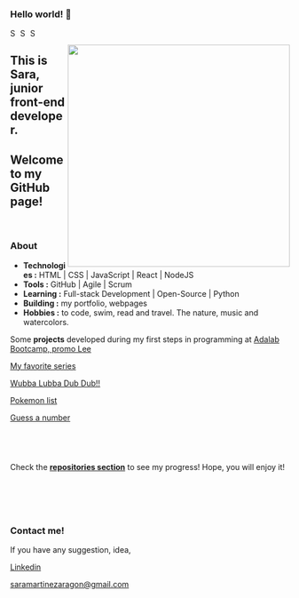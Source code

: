### Hello world! 👋

<a href="https://www.linkedin.com/in/saramartara/">
  <img align="left" alt="Sara's Linkdein" width="15px" src="https://cdn.jsdelivr.net/npm/simple-icons@v3/icons/linkedin.svg" />
</a>
<a href="https://github.com/saramartara">
  <img align="left" alt="Sara's Github" width="15px" src="https://cdn.jsdelivr.net/npm/simple-icons@v3/icons/github.svg" />
</a>
<a href="mailto:saramartinezargon@gmail.com">
  <img align "left" alt="Sara's Email" width="15px" src="https://cdn.jsdelivr.net/npm/simple-icons@v3/icons/gmail.svg" />
</a>

[<img align="right" width="400" src="https://github-readme-stats.vercel.app/api?username=saramartara&show_icons=true"/>](https://github.com/saramartara/)

## This is Sara, junior front-end developer.

## Welcome to my GitHub page!

</br>

### About

- **Technologies :** HTML | CSS | JavaScript | React | NodeJS
- **Tools :** GitHub | Agile | Scrum
- **Learning :** Full-stack Development | Open-Source | Python
- **Building :** my portfolio, webpages
- **Hobbies :** to code, swim, read and travel. The nature, music and watercolors.

Some **projects** developed during my first steps in programming at [Adalab Bootcamp, promo Lee](https://adalab.es/)

<!-- <img alt="Rick icon" src="../images/rick"/>  -->

[My favorite series](http://beta.adalab.es/modulo-2-evaluacion-final-saramartara/)

[Wubba Lubba Dub Dub!!](http://beta.adalab.es/modulo-3-evaluacion-final-saramartara/#/)

[Pokemon list](http://beta.adalab.es/modulo-3-evaluacion-intermedia-saramartara/)

[Guess a number](http://beta.adalab.es/modulo-2-evaluacion-intermedia-saramartara/)

## <br />

Check the [**repositories section**](https://github.com/saramartara?tab=repositories) to see my progress! Hope, you will enjoy it!

# <br />

### Contact me!

If you have any suggestion, idea,

[Linkedin](https://www.linkedin.com/in/saramartara/)

[saramartinezaragon@gmail.com](mailto:saramartinezargon@gmail.com)
